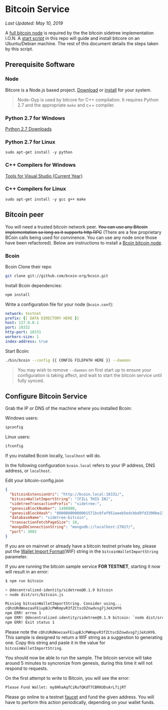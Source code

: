 Bitcoin Service
===

*Last Updated: May 10, 2019*

A [full bitcoin node](https://github.com/Bcoin-org/Bcoin#bcoin) is required by the the bitcoin sidetree implementation I.O.N. A [start script](./start.sh) in this repo will guide and install bitcore on an Ubuntu/Debian machine. The rest of this document details the steps taken by this script.

Prerequisite Software
---
### Node
Bitcore is a Node.js based project. [Download](https://nodejs.org/en/download/) or [install](https://nodejs.org/en/download/package-manager/) for your system.


> Node-Gyp is used by bitcore for C++ compilation. It requires Python 2.7 and the appropriate `make` and c++ compiler.
### Python 2.7 for Windows
[Python 2.7 Downloads](https://www.python.org/download/releases/2.7/)
### Python 2.7 for Linux
`sudo apt-get install -y python`
### C++ Compilers for Windows
[Tools for Visual Studio {Current Year}](https://visualstudio.microsoft.com/downloads/#build-tools-for-visual-studio-2019)
### C++ Compilers for Linux
`sudo apt-get install -y gcc g++ make`

Bitcoin peer
---
You will need a trusted bitcoin network peer. ~~You can use any Bitcoin implementation so long as it supports http RPC~~ (There are a few proprietary BCoin calls being used for convinence. You can use any node once those have been refactored). Below are instructions to install a [Bcoin bitcoin node](https://github.com/Bcoin-org/Bcoin). 
### Bcoin
Bcoin 
Clone their repo
```bash
git clone git://github.com/bcoin-org/bcoin.git
```
Install Bcoin dependencies:
```bash
npm install
```
Write a configuration file for your node (`bcoin.conf`):
```yaml
network: testnet
prefix: {{ DATA DIRECTORY HERE }}
host: 127.0.0.1
port: 18332
http-port: 18331
workers-size: 1
index-address: true
```
Start Bcoin:
```bash
./bin/bcoin --config {{ CONFIG FILEPATH HERE }} --daemon
```

> You may wish to remove `--daemon` on first start up to ensure your configuration is taking affect, and wait to start the bitcoin service until fully synced.

Configure Bitcoin Service
---

Grab the IP or DNS of the machine where you installed Bcoin:

Windows users:
```cmd
ipconfig
```

Linux users:
```bash
ifconfig
```

If you installed Bcoin locally, `localhost` will do.

In the following configuration `bcoin.local` refers to your IP address, DNS address, or `localhost`.

Edit your bitcoin-config.json
```json
{
  "bitcoinExtensionUri": "http://bcoin.local:18331/",
  "bitcoinWalletImportString": "[FILL THIS IN]",
  "sidetreeTransactionPrefix": "sidetree:",
  "genesisBlockNumber": 1480000,
  "genesisBlockHash": "00000000000001571bc6faf951aeeb5edcbbd9fd3390be23f8ee7ccc2060d591",
  "databaseName": "sidetree-bitcoin",
  "transactionFetchPageSize": 10,
  "mongoDbConnectionString": "mongodb://localhost:27017/",
  "port": 3002
}
```

If you are on mainnet or already have a bitcoin testnet private key, please put the
[Wallet Import Format](https://en.bitcoin.it/wiki/Wallet_import_format)(WIF) string in the `bitcoinWalletImportString`
parameter.

If you are running the bitcoin sample service **FOR TESTNET**, starting it now will result in an error:
```bash
$ npm run bitcoin

> @decentralized-identity/sidetree@0.1.9 bitcoin
> node dist/src/bitcoin.js

Missing bitcoinWalletImportString. Consider using...
cQhzURdWoezaxFEiupBJcPWKmpvR3fZCtscDZnwdvsg7jJeXzHY6
npm ERR! errno 1
npm ERR! @decentralized-identity/sidetree@0.1.9 bitcoin: `node dist/src/bitcoin.js`
npm ERR! Exit status 1
```

Please note the `cQhzURdWoezaxFEiupBJcPWKmpvR3fZCtscDZnwdvsg7jJeXzHY6`. This sample is designed to return
a WIF string as a suggestion to generating one. Copy this string and paste it in the value for `bitcoinWalletImportString`.

You should now be able to run the sample. The bitcoin service will take around 5 minutes to syncronize from genesis, during this time it will not respond to requests.

On the first attempt to write to Bitcoin, you will see the error:
```bash
Please Fund Wallet: my8HhaAqfCiRufQKdT7CBRKUDsArL7ijRT
```

Please go online to a testnet [faucet](https://en.bitcoin.it/wiki/Bitcoin_faucet) and fund the given address.
You will have to perform this action periodically, depending on your wallet funds.